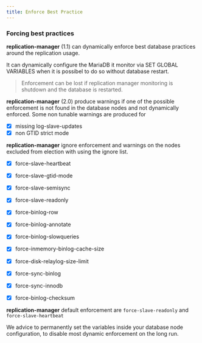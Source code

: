```yaml
---
title: Enforce Best Practice
---
```


### Forcing best practices

**replication-manager** (1.1) can dynamically enforce best database practices around the replication usage.

It can dynamically configure the MariaDB it monitor via SET GLOBAL VARIABLES when it is possibel to do so without database restart.

>Enforcement can be lost if replication manager monitoring is shutdown and the database is restarted.

**replication-manager** (2.0) produce warnings if one of the possible enforcement is not found in the database nodes and not dynamically enforced. Some non tunable warnings are produced for  

- [x] missing log-slave-updates  
- [x] non GTID strict mode  

**replication-manager** ignore enforcement and warnings on the nodes excluded from election with using the ignore list.   


- [x] force-slave-heartbeat
- [x] force-slave-gtid-mode
- [x] force-slave-semisync
- [x] force-slave-readonly
- [x] force-binlog-row
- [x] force-binlog-annotate
- [x] force-binlog-slowqueries
- [x] force-inmemory-binlog-cache-size
- [x] force-disk-relaylog-size-limit
- [x] force-sync-binlog
- [x] force-sync-innodb
- [x] force-binlog-checksum


**replication-manager** default enforcement are `force-slave-readonly` and  `force-slave-heartbeat`

We advice to permanently set the variables inside your database node configuration, to disable most dynamic enforcement on the long run.
